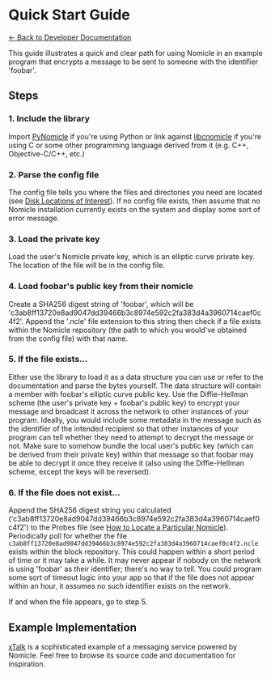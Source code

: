 # Quick Start Guide

[← Back to Developer Documentation](../README.md)

This guide illustrates a quick and clear path for using Nomicle in an example program that encrypts a message to be sent to someone with the identifier 'foobar'.

## Steps

### 1. Include the library

Import [PyNomicle](lib.md#pynomicle) if you're using Python or link against [libcnomicle](lib.md#libcnomicle) if you're using C or some other programming language derived from it (e.g. C++, Objective-C/C++, etc.)

### 2. Parse the config file

The config file tells you where the files and directories you need are located (see [Disk Locations of Interest](disklocations.md)). If no config file exists, then assume that no Nomicle installation currently exists on the system and display some sort of error message.

### 3. Load the private key

Load the user's Nomicle private key, which is an elliptic curve private key. The location of the file will be in the config file.

### 4. Load foobar's public key from their nomicle

Create a SHA256 digest string of 'foobar', which will be 'c3ab8ff13720e8ad9047dd39466b3c8974e592c2fa383d4a3960714caef0c4f2'. Append the '.ncle' file extension to this string then check if a file exists within the Nomicle repository (the path to which you would've obtained from the config file) with that name.

### 5. If the file exists…

Either use the library to load it as a data structure you can use or refer to the documentation and parse the bytes yourself. The data structure will contain a member with foobar's elliptic curve public key. Use the Diffie-Hellman scheme (the user's private key + foobar's public key) to encrypt your message and broadcast it across the network to other instances of your program. Ideally, you would include some metadata in the message such as the identifier of the intended recipient so that other instances of your program can tell whether they need to attempt to decrypt the message or not. Make sure to somehow bundle the local user's public key (which can be derived from their private key) within that message so that foobar may be able to decrypt it once they receive it (also using the Diffie-Hellman scheme, except the keys will be reversed).

### 6. If the file does not exist…

Append the SHA256 digest string you calculated ('c3ab8ff13720e8ad9047dd39466b3c8974e592c2fa383d4a3960714caef0c4f2') to the Probes file (see [How to Locate a Particular Nomicle](locate.md)). Periodically poll for whether the file `c3ab8ff13720e8ad9047dd39466b3c8974e592c2fa383d4a3960714caef0c4f2.ncle` exists within the block repository. This could happen within a short period of time or it may take a while. It may never appear if nobody on the network is using 'foobar' as their identifier; there's no way to tell. You could program some sort of timeout logic into your app so that if the file does not appear within an hour, it assumes no such identifier exists on the network.

If and when the file appears, go to step 5.

## Example Implementation

[xTalk](https://github.com/alimahouk/xtalk) is a sophisticated example of a messaging service powered by Nomicle. Feel free to browse its source code and documentation for inspiration.
